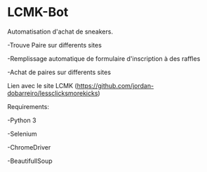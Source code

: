 # LCMK-Bot

Automatisation d'achat de sneakers.

-Trouve Paire sur differents sites

-Remplissage automatique de formulaire d'inscription à des raffles

-Achat de paires sur differents sites

Lien avec le site LCMK (https://github.com/jordan-dobarreiro/lessclicksmorekicks)

Requirements:

  -Python 3
  
  -Selenium
  
  -ChromeDriver
  
  -BeautifullSoup
